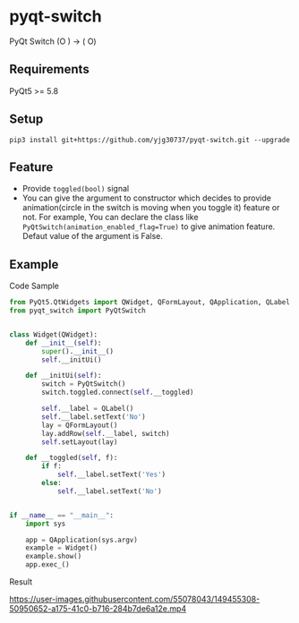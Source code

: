 # pyqt-switch
PyQt Switch (O ) -> ( O)

## Requirements
PyQt5 >= 5.8

## Setup
```pip3 install git+https://github.com/yjg30737/pyqt-switch.git --upgrade```

## Feature
* Provide ```toggled(bool)``` signal
* You can give the argument to constructor which decides to provide animation(circle in the switch is moving when you toggle it) feature or not. For example, You can declare the class like ```PyQtSwitch(animation_enabled_flag=True)``` to give animation feature. Defaut value of the argument is False.

## Example
Code Sample
```python
from PyQt5.QtWidgets import QWidget, QFormLayout, QApplication, QLabel
from pyqt_switch import PyQtSwitch


class Widget(QWidget):
    def __init__(self):
        super().__init__()
        self.__initUi()

    def __initUi(self):
        switch = PyQtSwitch()
        switch.toggled.connect(self.__toggled)

        self.__label = QLabel()
        self.__label.setText('No')
        lay = QFormLayout()
        lay.addRow(self.__label, switch)
        self.setLayout(lay)

    def __toggled(self, f):
        if f:
            self.__label.setText('Yes')
        else:
            self.__label.setText('No')


if __name__ == "__main__":
    import sys

    app = QApplication(sys.argv)
    example = Widget()
    example.show()
    app.exec_()
```

Result

https://user-images.githubusercontent.com/55078043/149455308-50950652-a175-41c0-b716-284b7de6a12e.mp4







